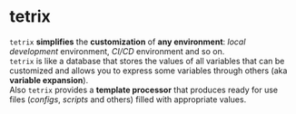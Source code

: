 # tetrix
`tetrix` **simplifies** the **customization** of **any environment**: *local development* environment, *CI/CD* environment and so on.<br>
`tetrix` is like a database that stores the values of all variables that can be customized and allows you to express some variables through others (aka **variable expansion**).<br>
Also `tetrix` provides a **template processor** that produces ready for use files (*configs*, *scripts* and others) filled with appropriate values.<br>